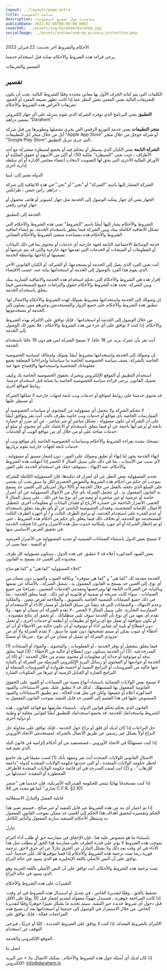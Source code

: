 ```yaml
---
layout: ../layouts/page.astro
title: سياسة الخصوصية
description: سياستنا حول تجميع المعلومات
publishDate: 2023-02-08T00:00:00.000Z
coverSVG: ../assets/svg/darahem/darahem.jpg
socialImage: ../assets/undraw/undraw_privacy_protection.png
---
```


الأحكام والشروط
آخر تحديث: 22 فبراير 2023

يرجى قراءة هذه الشروط والأحكام بعناية قبل استخدام خدمتنا.

التفسير والتعريفات

## تفسير

الكلمات التي يتم كتابة الحرف الأول بها معاني محددة وفقًا للشروط التالية. يجب أن يكون للتعريفات التالية نفس المعنى بغض النظر عما إذا كانت تظهر بصيغة المفرد أو الجمع.
تعريفات لأغراض هذه الشروط والأحكام:

**التطبيق** يعني البرنامج الذي توفره الشركة الذي تقوم بتنزيله على أي جهاز إلكتروني يسمى دراهم “Darahem”

**متجر التطبيقات** يعني خدمة التوزيع الرقمي التي يجري تشغيلها وتطويرها من قبل شركة أبل من خلال متجر أبل للتطبيقات "Apple App Store" أو شركة جوجل من خلال متجر "Google Play Store" التي جرى تنزيل التطبيق.

**الشركة التابعة** تعني الكيان الذي يسيطر أو يتحكم فيه أو يخضع لسيطرة مشتركة مع أحد الأطراف ، حيث تعني "السيطرة" ملكية 50٪ أو أكثر من الأسهم أو حقوق الملكية أو الأوراق المالية الأخرى التي يحق لها التصويت لانتخاب أعضاء مجلس الإدارة أو أي سلطة إدارية أخرى

الدولة تشير إلى: ليبيا

الشركة المشار إليها باسم "الشركة" أو "نحن" أو "نحن" في هذه الاتفاقية إلى شركة دراهم. رأس حسن ، طرابلس ،.

الجهاز يعني أي جهاز يمكنه الوصول إلى الخدمة مثل جهاز كمبيوتر أو هاتف محمول أو جهاز لوحي رقمي.

الخدمة إلى التطبيق.

الشروط والأحكام يشار إليها أيضًا باسم "الشروط" تعني هذه الشروط والأحكام التي تشكل الاتفاقية الكاملة بينك وبين الشركة فيما يتعلق باستخدام الخدمة. تم إنشاء اتفاقية الشروط والأحكام هذه بمساعدة منشئ الشروط والأحكام
المجاني .

خدمة الوسائط الاجتماعية التابعة لجهة خارجية أي خدمات أو محتوى بما في ذلك البيانات أو المعلومات أو المنتجات أو الخدمات التي تقدمها جهة خارجية والتي قد يتم عرضها أو تضمينها أو إتاحتها بواسطة الخدمة.

أنت تعني الفرد الذي يصل إلى الخدمة أو يستخدمها، أو الشركة، أو الكيان القانوني الآخر الذي يقوم هذا الفرد بالوصول إلى الخدمة أو استخدامها نيابة عنه، حسب الاقتضاء.

إقرار
هذه هي الشروط والأحكام التي تحكم استخدام هذه الخدمة والاتفاقية السارية بينك وبين الشركة. تحدد هذه الشروط والأحكام حقوق والتزامات جميع المستخدمين فيما يتعلق باستخدام الخدمة.

إن وصولك إلى الخدمة واستخدامها مشروط بقبولك لهذه الشروط والأحكام والامتثال لها. تنطبق هذه الشروط والأحكام على جميع الزوار والمستخدمين وغيرهم ممن يصلون إلى الخدمة أو يستخدمونها.

من خلال الوصول إلى الخدمة أو استخدامها ، فإنك توافق على الالتزام بهذه الشروط والأحكام. إذا كنت لا توافق على أي جزء من هذه الشروط والأحكام ، فلا يجوز لك الوصول إلى الخدمة.

أنت تقر بأن عمرك يزيد عن 18 عامًا. لا تسمح الشركة لمن هم دون 18 عامًا باستخدام الخدمة.

إن وصولك إلى الخدمة واستخدامها مشروط أيضًا بقبولك وامتثالك لسياسة الخصوصية الخاصة بالشركة. تصف سياسة الخصوصية الخاصة بنا سياساتنا وإجراءاتنا المتعلقة بجمع معلوماتك الشخصية واستخدامها والإفصاح عنها عند

استخدام التطبيق أو الموقع الإلكتروني وتخبرك بحقوق الخصوصية الخاصة بك وكيف يحميك القانون. يرجى قراءة سياسة الخصوصية الخاصة بنا بعناية قبل استخدام خدمتنا.
روابط لمواقع أخرى

قد تحتوي خدمتنا على روابط لمواقع أو خدمات ويب تابعة لجهات خارجية لا تملكها الشركة أو تسيطر عليها.

لا تتحكم الشركة ولا تتحمل أي مسؤولية عن المحتوى أو سياسات الخصوصية أو الممارسات الخاصة بأي مواقع أو خدمات ويب خاصة بطرف ثالث. أنت تقر وتوافق أيضًا على أن الشركة لن تكون مسؤولة ، بشكل مباشر أو غير مباشر ، عن أي ضرر أو خسارة ناتجة أو يُزعم أنها ناجمة عن أو فيما يتعلق باستخدام أو الاعتماد على أي محتوى أو سلع أو خدمات متاحة على أو من خلال أي من مواقع الويب أو الخدمات.

ننصحك بشدة بقراءة الشروط والأحكام وسياسات الخصوصية الخاصة بأي مواقع ويب أو خدمات تابعة لجهات خارجية تقوم بزيارتها.

انهاء الخدمة
يجوز لنا إنهاء أو تعليق وصولك على الفور ، دون إشعار مسبق أو مسؤولية ، لأي سبب من الأسباب ، بما في ذلك على سبيل المثال لا الحصر إذا انتهكت هذه الشروط والأحكام. عند الإنهاء ، سيتوقف حقك في استخدام الخدمة على الفور

تحديد المسؤولية
بغض النظر عن أي أضرار قد تتكبدها، فإن المسؤولية الكاملة للشركة بموجب أي حكم من أحكام هذه الشروط والتعويض الحصري لكل ما سبق يجب أن يقتصر على المبلغ الذي دفعته بالفعل من خلال الخدمة أو 100 دولار أمريكي إلى أقصى حد يسمح به القانون المعمول به ، لن تتحمل الشركة بأي حال من الأحوال المسؤولية عن أي أضرار خاصة أو عرضية أو غير مباشرة أو تبعية من أي نوع بما في ذلك ، على سبيل المثال لا الحصر، الأضرار الناجمة عن خسارة الأرباح أو فقدان البيانات أو معلومات أخرى، لتعطيل الأعمال، للإصابة الشخصية، وفقدان الخصوصية الناشئ عن أو بأي طريقة تتعلق باستخدام أو عدم القدرة على استخدام الخدمة، أو برامج الطرف الثالث و / أو أجهزة الطرف الثالث المستخدمة مع الخدمة، أو بخلاف ذلك فيما يتعلق بأي حكم من أحكام هذه الشروط ، حتى لو تم إخطار الشركة أو أي مورد بإمكانية حدوث مثل هذه الأضرار وحتى إذا فشلت الخدمة في تحقيق الغرض الأساسي منها.

لا تسمح بعض الدول باستثناء الضمانات الضمنية أو تحديد المسؤولية عن الأضرار العرضية أو التبعية ، مما يعني أن

بعض القيود المذكورة أعلاه قد لا تنطبق. في هذه الدول ، ستكون مسؤولية كل طرف محدودة إلى أقصى حد يسمح به القانون.

إخلاء المسؤولية "كما هي" و "كما هو متاح"

الخدمة مقدمة لك "كما هي" و "كما هي متوفرة" وبكافة العيوب والعيوب دون ضمان من أي نوع. إلى أقصى حد يسمح به
القانون المعمول به ، تتنصل الشركة ، بالأصالة عن نفسها وبالنيابة عن الشركات التابعة لها ومرخصيها ومقدمي الخدمات المعنيين ، صراحةً من جميع الضمانات ، سواء كانت صريحة أو ضمنية أو قانونية أو غير ذلك ، فيما يتعلق الخدمة ، بما في ذلك جميع الضمانات الضمنية الخاصة بالتسويق ، والملاءمة لغرض معين ، والملكية وعدم الانتهاك ، والضمانات التي قد تنشأ عن سياق التعامل أو مسار الأداء أو الاستخدام أو الممارسة التجارية. على سبيل المثال لا الحصر ، لا تقدم الشركة أي ضمان أو تعهد ، ولا تقدم أي تعهد من أي نوع بأن الخدمة سوف تلبي متطلباتك ، أو تحقق أي نتائج مقصودة ، أو تكون متوافقة أو تعمل مع أي برامج أو تطبيقات أو أنظمة أو خدمات أخرى ، أو تعمل دون انقطاع أو تلبية أي معايير أداء أو موثوقية أو أن تكون خالية من الأخطاء أو أن أي أخطاء أو عيوب يمكن أو سيتم
تصحيحها.
دون تقييد ما سبق ، لا تقدم الشركة ولا أي من مزودي الشركة أي تمثيل أو ضمان من أي نوع ، صريحًا أو ضمنيًا:

(1) فيما يتعلق بتشغيل أو توفر الخدمة ، أو المعلومات ، والمحتوى ، والمواد أو المنتجات المدرجة فيه. (2) أن الخدمة ستكون دون انقطاع أو خالية من الأخطاء ؛ (3) فيما يتعلق بدقة أو موثوقية أو حداثة أي معلومات أو محتوى مقدم من خلال الخدمة ؛ أو (4) أن الخدمة أو خوادمها أو المحتوى أو رسائل البريد الإلكتروني المرسلة من الشركة أو بالنيابة عنها خالية من الفيروسات أو البرامج النصية أو أحصنة طروادة أو الفيروسات المتنقلة أو البرامج الضارة أو القنابل الزمنية أو غيرها من المكونات الضارة.

لا تسمح بعض الولايات القضائية باستثناء أنواع معينة من الضمانات أو القيود على الحقوق القانونية المعمول بها للمستهلك ، لذلك قد لا تنطبق عليك بعض الاستثناءات والقيود المذكورة أعلاه أو جميعها. ولكن في مثل هذه الحالة ، يتم تطبيق الاستثناءات والقيود المنصوص عليها في هذا القسم إلى أقصى حد قابل للتنفيذ بموجب القانون المعمول به.

القانون الذي يحكم
تحكم قوانين الدولة ، باستثناء تعارضها مع قواعد القانون ، هذه الشروط واستخدامك للخدمة. قد يخضع استخدامك للتطبيق أيضًا لقوانين محلية أو وطنية أو دولية أخرى.

حل النزاعات
إذا كان لديك أي قلق أو نزاع حول الخدمة ، فإنك توافق على محاولة حل النزاع أولاً بشكل غير رسمي عن طريق الاتصال بالشركة.
لمستخدمي الاتحاد الأوروبي

إذا كنت مستهلكًا في الاتحاد الأوروبي ، فستستفيد من أي أحكام إلزامية في قانون البلد الذي تقيم فيه.

الامتثال القانوني للولايات المتحدة
أنت تقر وتتعهد بأنك (1) لست مقيمًا في بلد خاضع لحظر حكومة الولايات المتحدة ، أو التي حددتها حكومة الولايات المتحدة كدولة "داعمة للإرهاب" ، و (2) أنت لست المدرجة في أي قائمة حكومة الولايات المتحدة للأطراف المحظورة أو المقيدة.
استبدلها بي

إذا كنت مستخدمًا نهائيًا تنتمي للحكومة الفيدرالية الأمريكية، فإن خدمتنا هي “عنصر تجاري” كما هو محدد في 48 C.F.R. §2.101.

قابلية الفصل والتنازل
الاستقلالية

إذا تم اعتبار أي بند من هذه الشروط غير قابل للتنفيذ أو غير صالح ، فسيتم تغيير هذا الحكم وتفسيره لتحقيق أهداف هذا الحكم إلى أقصى حد ممكن بموجب القانون المعمول به وستظل الأحكام المتبقية سارية المفعول والتأثير الكامل.

تنازل

باستثناء ما هو منصوص عليه هنا ، فإن الإخفاق في ممارسة حق أو طلب أداء التزام بموجب هذه الشروط لا يؤثر على قدرة الطرف على ممارسة هذا الحق أو يتطلب مثل هذا الأداء في أي وقت بعد ذلك ولا يشكل التنازل عن الخرق تنازلاً عن أي خرق لاحق.
ترجمة فورية
ربما تمت ترجمة هذه الشروط والأحكام إذا قمنا بتوفيرها لك على خدمتنا. أنت توافق على أن النص الأصلي باللغة الإنجليزية هو الذي يسود في حالة النزاع.

تمت ترجمة هذه الشروط والأحكام. أنت توافق على أن النص الأصلي باللغة العربية وهو الذي يسود في حالة النزاع.

التغييرات على هذه الشروط والأحكام

نحتفظ بالحق ، وفقًا لتقديرنا الخاص ، في تعديل أو استبدال هذه الشروط في أي وقت. إذا كانت المراجعة جوهرية ، فسنبذل جهودًا معقولة لتقديم إشعار قبل 30 يومًا على الأقل قبل دخول أي شروط جديدة حيز التنفيذ. سيتم تحديد ما يشكل تغييرًا جوهريًا وفقًا لتقديرنا الخاص.
من خلال الاستمرار في الوصول إلى خدمتنا أو استخدامها بعد أن تصبح هذه المراجعات فعالة ، فإنك توافق على

الالتزام بالشروط المعدلة. إذا كنت لا توافق على الشروط الجديدة ، كليًا أو جزئيًا ، فيرجى التوقف عن استخدام

الموقع الإلكتروني والخدمة.

اتصل بنا

إذا كان لديك أي أسئلة حول هذه الشروط والأحكام ، يمكنك الاتصال بنا:
• عبر البريد الإلكتروني: info@darahem.ly
